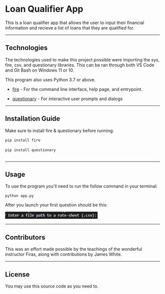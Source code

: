 # Loan Qualifier App

This is a loan qualifier app that allows the user to input their financial information and recieve a list of loans that they are qualified for.

---

## Technologies

The technologies used to make this project possible were importing the sys, fire, csv, and questionary libraries.  This can be ran through both VS Code and Git Bash on Windows 11 or 10.

This program also uses Python 3.7 or above.

* [fire](https://github.com/google/python-fire) - For the command line interface, help page, and entrypoint.

* [questionary](https://github.com/tmbo/questionary) - For interactive user prompts and dialogs

---

## Installation Guide

Make sure to install fire & questionary before running:

```Git Bash/VS Code Terminal
pip install fire

pip install questionary
 
```

---

## Usage

To use the program you'll need to run the follow command in your terminal:

```
python app.py

```

After you launch your first question should be this:

![Loan Qualifier Prompts](First_Question_After_Launch.png)

---

## Contributors

This was an effort made possible by the teachings of the wonderful instructor Firas, along with contributions by James White.

---

## License

You may use this source code as you need to.
